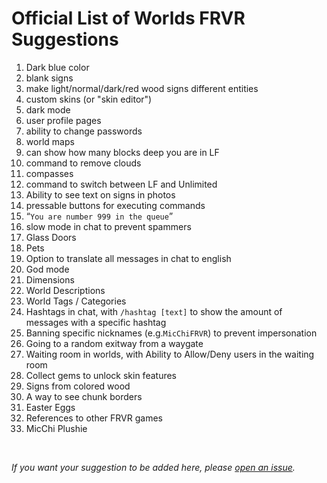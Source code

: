 # Official List of Worlds FRVR Suggestions

1. Dark blue color
2. blank signs
3. make light/normal/dark/red wood signs different entities
4. custom skins (or "skin editor")
5. dark mode
6. user profile pages
7. ability to change passwords
8. world maps
9. can show how many blocks deep you are in LF
11. command to remove clouds
12. compasses
13. command to switch between LF and Unlimited
14. Ability to see text on signs in photos
15. pressable buttons for executing commands
16. “`You are number 999 in the queue`”
17. slow mode in chat to prevent spammers
18. Glass Doors
19. Pets
20. Option to translate all messages in chat to english
21. God mode
22. Dimensions
23. World Descriptions
24. World Tags / Categories
25. Hashtags in chat, with `/hashtag [text]` to show the amount of messages with a specific hashtag
26. Banning specific nicknames (e.g.`MicChiFRVR`) to prevent impersonation
27. Going to a random exitway from a waygate
28. Waiting room in worlds, with Ability to Allow/Deny users in the waiting room
29. Collect gems to unlock skin features
30. Signs from colored wood
31. A way to see chunk borders
32. Easter Eggs
33. References to other FRVR games
34. MicChi Plushie
<br>

*If you want your suggestion to be added here, please [open an issue](https://github.com/kornrt2018/worlds-frvr-suggestions/issues/new/).*
